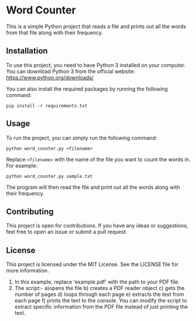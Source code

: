# Word Counter

This is a simple Python project that reads a file and prints out all the words from that file along with their frequency.

## Installation

To use this project, you need to have Python 3 installed on your computer. You can download Python 3 from the official website: https://www.python.org/downloads/

You can also install the required packages by running the following command:

```
pip install -r requirements.txt
```

## Usage

To run the project, you can simply run the following command:

```
python word_counter.py <filename>
```

Replace `<filename>` with the name of the file you want to count the words in. For example:

```
python word_counter.py sample.txt
```

The program will then read the file and print out all the words along with their frequency.

## Contributing

This project is open for contributions. If you have any ideas or suggestions, feel free to open an issue or submit a pull request.

## License

This project is licensed under the MIT License. See the LICENSE file for more information.








1. In this example, replace 'example.pdf' with the path to your PDF file. 
2. The script:- 
a)opens the file 
b) creates a PDF reader object 
c) gets the number of pages 
d) loops through each page 
e) extracts the text from each page 
f) prints the text to the console. You can modify the script to extract specific information from the PDF file instead of just printing the text.
